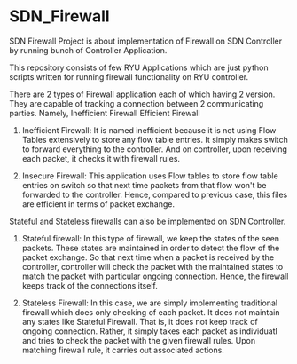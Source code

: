 SDN_Firewall
============

SDN Firewall Project is about implementation of Firewall on SDN Controller by running bunch of Controller Application.

This repository consists of few RYU Applications which are just python scripts written for running firewall functionality on RYU controller. 

There are 2 types of Firewall application each of which having 2 version. They are capable of tracking a connection between 2 communicating parties. Namely,
Inefficient Firewall
Efficient Firewall

1) Inefficient Firewall:
It is named inefficient because it is not using Flow Tables extensively to store any flow table entries. It simply makes switch to forward everything to the controller. And on controller, upon receiving each packet, it checks it with firewall rules. 

2) Insecure Firewall:
This application uses Flow tables to store flow table entries on switch so that next time packets from that flow won't be forwarded to the controller. Hence, compared to previous case, this files are efficient in terms of packet exchange.

Stateful and Stateless firewalls can also be implemented on SDN Controller. 

1) Stateful firewall:
In this type of firewall, we keep the states of the seen packets. These states are maintained in order to detect the flow of the packet exchange. So that next time when a packet is received by the controller, controller will check the packet with the maintained states to match the packet with particular ongoing connection. Hence, the firewall keeps track of the connections itself.

2) Stateless Firewall:
In this case, we are simply implementing traditional firewall which does only checking of each packet. It does not maintain any states like Stateful Firewall. That is, it does not keep track of ongoing connection. Rather, it simply takes each packet as individuatl and tries to check the packet with the given firewall rules. Upon matching firewall rule, it carries out associated actions. 

